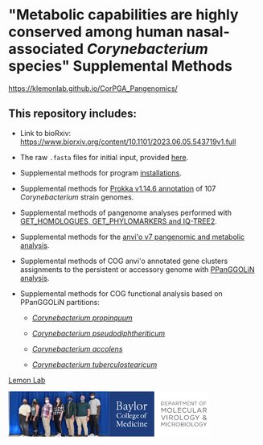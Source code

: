 # "Metabolic capabilities are highly conserved among human nasal-associated *Corynebacterium* species" Supplemental Methods

https://klemonlab.github.io/CorPGA_Pangenomics/

## This repository includes:

-   Link to bioRxiv: https://www.biorxiv.org/content/10.1101/2023.06.05.543719v1.full

-   The raw `.fasta` files for initial input, provided [here](https://github.com/KLemonLab/CorPGA_Pangenomics/tree/main/Strain_genomes).

-   Supplemental methods for program [installations](https://klemonlab.github.io/CorPGA_Pangenomics/SupplementalMethods_Installations.html).

-   Supplemental methods for [Prokka v1.14.6 annotation](https://klemonlab.github.io/CorPGA_Pangenomics/SupplementalMethods_Annotations.html) of 107 *Corynebacterium* strain genomes.

-   Supplemental methods of pangenome analyses performed with [GET_HOMOLOGUES, GET_PHYLOMARKERS and IQ-TREE2](https://klemonlab.github.io/CorPGA_Pangenomics/SupplementalMethods_GET_HOMOLOGUES.html).

-   Supplemental methods for the [anvi'o v7 pangenomic and metabolic analysis](https://klemonlab.github.io/CorPGA_Pangenomics/SupplementalMethods_Anvio.html).

-   Supplemental methods of COG anvi'o annotated gene clusters assignments to the persistent or accessory genome with [PPanGGOLiN analysis](https://klemonlab.github.io/CorPGA_Pangenomics/SupplementalMethods_PPanGGOLiN.html).

-   Supplemental methods for COG functional analysis based on PPanGGOLiN partitions:

    -   [*Corynebacterium propinquum*](https://klemonlab.github.io/CorPGA_Pangenomics/SupplementalMethods_COGS_Cpr.html)

    -   [*Corynebacterium pseudodiphtheriticum*](https://klemonlab.github.io/CorPGA_Pangenomics/SupplementalMethods_COGS_Cps.html)
    
    -   [*Corynebacterium accolens*](https://klemonlab.github.io/CorPGA_Pangenomics/SupplementalMethods_COGS_Cac.html)
    
    -   [*Corynebacterium tuberculostearicum*](https://klemonlab.github.io/CorPGA_Pangenomics/SupplementalMethods_COGS_Ctu.html)

[Lemon Lab](https://www.bcm.edu/research/faculty-labs/katherine-lemon-lab)

<img src="images/klemonlab_photo.jpg" align="left" width="200" height="90"/>

<img src="images/Department-of-Molecular-Virology-&amp;-Microbiologyy-Horz-GRAY.png" align="left" width="200" height="90"/>
